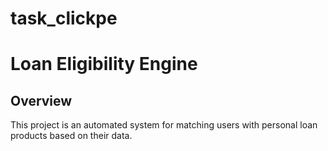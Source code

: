 # task_clickpe
# Loan Eligibility Engine

## Overview
This project is an automated system for matching users with personal loan products based on their data.
